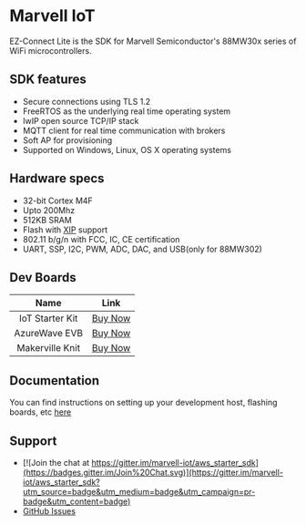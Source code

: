 # Marvell IoT

EZ-Connect Lite is the SDK for Marvell Semiconductor's 88MW30x series of WiFi microcontrollers.


## SDK features

* Secure connections using TLS 1.2
* FreeRTOS as the underlying real time operating system
* lwIP open source TCP/IP stack
* MQTT client for real time communication with brokers
* Soft AP for provisioning
* Supported on Windows, Linux, OS X operating systems


## Hardware specs

* 32-bit Cortex M4F
* Upto 200Mhz
* 512KB SRAM
* Flash with [XIP](https://en.wikipedia.org/wiki/Execute_in_place) support
* 802.11 b/g/n with FCC, IC, CE certification
* UART, SSP, I2C, PWM, ADC, DAC, and USB(only for 88MW302)


## Dev Boards

|Name|Link|
|:-:|:-:|
| IoT Starter Kit  | <a href="https://www.amazon.com/Globalscale-MW302-IoT-Starter-Powered/dp/B0168DLQHI/" target="_blank" class="button">Buy Now</a>|
| AzureWave EVB    |<a href="http://www.buyiot.net/" target="_blank" class="button">Buy Now</a>|
| Makerville Knit  |<a href="https://makerville.io/knit/" target="_blank" class="button">Buy Now</a>|


## Documentation

You can find instructions on setting up your development host, flashing boards, etc [here](./docs)

## Support

- [![Join the chat at https://gitter.im/marvell-iot/aws_starter_sdk](https://badges.gitter.im/Join%20Chat.svg)](https://gitter.im/marvell-iot/aws_starter_sdk?utm_source=badge&utm_medium=badge&utm_campaign=pr-badge&utm_content=badge)
- [GitHub Issues](https://github.com/marvell-iot/aws_starter_sdk/issues)
